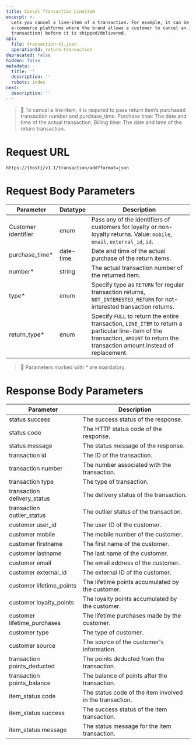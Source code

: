 ```yaml
---
title: Cancel Transaction Lineitem
excerpt: >-
  Lets you cancel a line-item of a transaction. For example, it can be used for
  e-commerce platforms where the brand allows a customer to cancel an item (of a
  transaction) before it is shipped/delivered.
api:
  file: transaction-v1.json
  operationId: return-transaction
deprecated: false
hidden: false
metadata:
  title: ''
  description: ''
  robots: index
next:
  description: ''
---
```

> 📘 To cancel a line-item, it is required to pass return item’s purchased transaction number and purchase\_time. Purchase time: The date and time of the actual transaction.  Billing time: The date and time of the return transaction.

# Request URL

`https://{host}/v1.1/transaction/add?format=json`

# Request Body Parameters

| Parameter           | Datatype  | Description                                                                                                                                                                         |
| ------------------- | --------- | ----------------------------------------------------------------------------------------------------------------------------------------------------------------------------------- |
| Customer identifier | enum      | Pass any of the identifiers of customers for loyalty or non-loyalty returns. Value: `mobile`, `email`, `external_id`, `id`.                                                         |
| purchase\_time\*    | date-time | Date and time of the actual purchase of the return items.                                                                                                                           |
| number\*            | string    | The actual transaction number of the returned item.                                                                                                                                 |
| type\*              | enum      | Specify type as `RETURN` for regular transaction returns, `NOT_INTERESTED_RETURN` for not-interested transaction returns.                                                           |
| return\_type\*      | enum      | Specify `FULL` to return the entire transaction, `LINE_ITEM` to return a particular line-item of the transaction, `AMOUNT` to return the transaction amount instead of replacement. |

> 📘 Parameters marked with \* are mandatory.

# Response Body Parameters

| Parameter                    | Description                                              |
| ---------------------------- | -------------------------------------------------------- |
| status success               | The success status of the response.                      |
| status code                  | The HTTP status code of the response.                    |
| status message               | The status message of the response.                      |
| transaction id               | The ID of the transaction.                               |
| transaction number           | The number associated with the transaction.              |
| transaction type             | The type of transaction.                                 |
| transaction delivery\_status | The delivery status of the transaction.                  |
| transaction outlier\_status  | The outlier status of the transaction.                   |
| customer user\_id            | The user ID of the customer.                             |
| customer mobile              | The mobile number of the customer.                       |
| customer firstname           | The first name of the customer.                          |
| customer lastname            | The last name of the customer.                           |
| customer email               | The email address of the customer.                       |
| customer external\_id        | The external ID of the customer.                         |
| customer lifetime\_points    | The lifetime points accumulated by the customer.         |
| customer loyalty\_points     | The loyalty points accumulated by the customer.          |
| customer lifetime\_purchases | The lifetime purchases made by the customer.             |
| customer type                | The type of customer.                                    |
| customer source              | The source of the customer's information.                |
| transaction points\_deducted | The points deducted from the transaction.                |
| transaction points\_balance  | The balance of points after the transaction.             |
| item\_status code            | The status code of the item involved in the transaction. |
| item\_status success         | The success status of the item transaction.              |
| item\_status message         | The status message for the item transaction.             |
